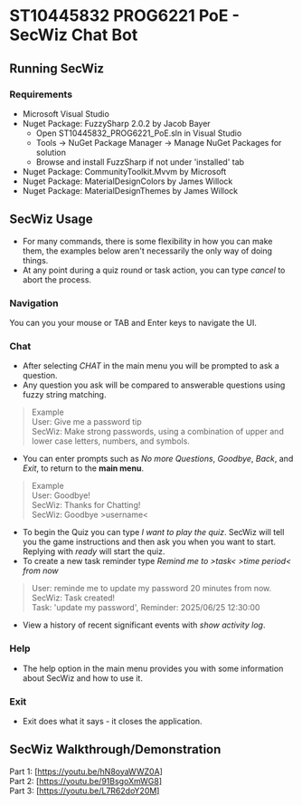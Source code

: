 # ST10445832 PROG6221 PoE - SecWiz Chat Bot

## Running SecWiz
### Requirements
- Microsoft Visual Studio
- Nuget Package: FuzzySharp 2.0.2 by Jacob Bayer
  - Open ST10445832_PROG6221_PoE.sln in Visual Studio
  - Tools -> NuGet Package Manager -> Manage NuGet Packages for solution
  - Browse and install FuzzSharp if not under 'installed' tab
- Nuget Package: CommunityToolkit.Mvvm by Microsoft
- Nuget Package: MaterialDesignColors by James Willock
- Nuget Package: MaterialDesignThemes by James Willock

## SecWiz Usage
- For many commands, there is some flexibility in how you can make them, the examples below aren't necessarily the only way of doing things.
- At any point during a quiz round or task action, you can type _cancel_ to abort the process.

### Navigation
You can you your mouse or TAB and Enter keys to navigate the UI.

### Chat
- After selecting _CHAT_ in the main menu you will be prompted to ask a question.
- Any question you ask will be compared to answerable questions using fuzzy string matching.
> Example <br>
> User: Give me a password tip <br>
> SecWiz: Make strong passwords, using a combination of upper and lower case letters, numbers, and symbols.
- You can enter prompts such as _No more Questions_, _Goodbye_, _Back_, and _Exit_, to return to the __main menu__.
> Example <br>
> User: Goodbye! <br>
> SecWiz: Thanks for Chatting! <br>
> SecWiz: Goodbye >username<
- To begin the Quiz you can type _I want to play the quiz_. SecWiz will tell you the game instructions and then ask you when you want to start. Replying with _ready_ will start the quiz.
- To create a new task reminder type _Remind me to >task< >time period< from now_
> User: reminde me to update my password 20 minutes from now. <br>
> SecWiz: Task created! <br>
> Task: 'update my password', Reminder: 2025/06/25 12:30:00
- View a history of recent significant events with _show activity log_.

### Help
- The help option in the main menu provides you with some information about SecWiz and how to use it.

### Exit
- Exit does what it says - it closes the application.


## SecWiz Walkthrough/Demonstration
Part 1: [https://youtu.be/hN8oyaWWZ0A] <br>
Part 2: [https://youtu.be/91BsgoXmWG8] <br>
Part 3: [https://youtu.be/L7R62doY20M]
